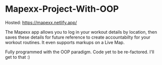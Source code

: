 # Mapexx-Project-With-OOP

Hosted: https://mapexx.netlify.app/

The Mapexx app allows you to log in your workout details by location, then saves these details for future reference to create accountabilty for your workout routines.
It even supports markups on a Live Map.

Fully programmed with the OOP paradigm. Code yet to be re-factored. I'll get to that :)
